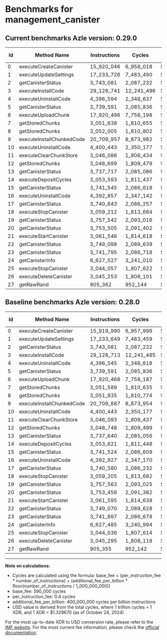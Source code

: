 # Benchmarks for management_canister

## Current benchmarks Azle version: 0.29.0

| Id  | Method Name               | Instructions | Cycles     | USD           | USD/Million Calls | Change                         |
| --- | ------------------------- | ------------ | ---------- | ------------- | ----------------- | ------------------------------ |
| 0   | executeCreateCanister     | 15_920_046   | 6_958_018  | $0.0000092519 | $9.25             | <font color="red">+56</font>   |
| 1   | executeUpdateSettings     | 17_233_726   | 7_483_490  | $0.0000099506 | $9.95             | <font color="red">+77</font>   |
| 2   | getCanisterStatus         | 3_743_081    | 2_087_232  | $0.0000027753 | $2.77             | <font color="red">0</font>     |
| 3   | executeInstallCode        | 29_128_741   | 12_241_496 | $0.0000162771 | $16.27            | <font color="red">+28</font>   |
| 4   | executeUninstallCode      | 4_396_594    | 2_348_637  | $0.0000031229 | $3.12             | <font color="red">+49</font>   |
| 5   | getCanisterStatus         | 3_739_591    | 2_085_836  | $0.0000027735 | $2.77             | <font color="red">0</font>     |
| 6   | executeUploadChunk        | 17_920_496   | 7_758_198  | $0.0000103158 | $10.31            | <font color="red">+28</font>   |
| 7   | getStoredChunks           | 3_051_638    | 1_810_655  | $0.0000024076 | $2.40             | <font color="red">+49</font>   |
| 8   | getStoredChunks           | 3_052_005    | 1_810_802  | $0.0000024078 | $2.40             | <font color="red">+70</font>   |
| 9   | executeInstallChunkedCode | 20_709_957   | 8_873_982  | $0.0000117995 | $11.79            | <font color="red">+70</font>   |
| 10  | executeUninstallCode      | 4_400_443    | 2_350_177  | $0.0000031250 | $3.12             | <font color="red">0</font>     |
| 11  | executeClearChunkStore    | 3_046_086    | 1_808_434  | $0.0000024046 | $2.40             | <font color="green">-7</font>  |
| 12  | getStoredChunks           | 3_048_699    | 1_809_479  | $0.0000024060 | $2.40             | <font color="green">-49</font> |
| 13  | getCanisterStatus         | 3_737_717    | 2_085_086  | $0.0000027725 | $2.77             | <font color="red">+77</font>   |
| 14  | executeDepositCycles      | 3_053_593    | 1_811_437  | $0.0000024086 | $2.40             | <font color="green">-28</font> |
| 15  | getCanisterStatus         | 3_741_545    | 2_086_618  | $0.0000027745 | $2.77             | <font color="red">+21</font>   |
| 16  | executeUninstallCode      | 4_392_857    | 2_347_142  | $0.0000031209 | $3.12             | <font color="green">-70</font> |
| 17  | getCanisterStatus         | 3_740_643    | 2_086_257  | $0.0000027740 | $2.77             | <font color="red">+63</font>   |
| 18  | executeStopCanister       | 3_059_212    | 1_813_684  | $0.0000024116 | $2.41             | <font color="red">+7</font>    |
| 19  | getCanisterStatus         | 3_757_542    | 2_093_016  | $0.0000027830 | $2.78             | <font color="green">-21</font> |
| 20  | getCanisterStatus         | 3_753_505    | 2_091_402  | $0.0000027809 | $2.78             | <font color="red">+49</font>   |
| 21  | executeStartCanister      | 3_061_546    | 1_814_618  | $0.0000024128 | $2.41             | <font color="green">-49</font> |
| 22  | getCanisterStatus         | 3_749_098    | 2_089_639  | $0.0000027785 | $2.77             | <font color="red">+28</font>   |
| 23  | getCanisterStatus         | 3_741_795    | 2_086_718  | $0.0000027746 | $2.77             | <font color="red">+98</font>   |
| 24  | getCanisterInfo           | 6_627_527    | 3_241_010  | $0.0000043095 | $4.30             | <font color="red">+42</font>   |
| 25  | executeStopCanister       | 3_044_057    | 1_807_622  | $0.0000024035 | $2.40             | <font color="red">+21</font>   |
| 26  | executeDeleteCanister     | 3_045_253    | 1_808_101  | $0.0000024042 | $2.40             | <font color="green">-42</font> |
| 27  | getRawRand                | 905_362      | 952_144    | $0.0000012660 | $1.26             | <font color="red">+7</font>    |

## Baseline benchmarks Azle version: 0.28.0

| Id  | Method Name               | Instructions | Cycles     | USD           | USD/Million Calls |
| --- | ------------------------- | ------------ | ---------- | ------------- | ----------------- |
| 0   | executeCreateCanister     | 15_919_990   | 6_957_996  | $0.0000092518 | $9.25             |
| 1   | executeUpdateSettings     | 17_233_649   | 7_483_459  | $0.0000099505 | $9.95             |
| 2   | getCanisterStatus         | 3_743_081    | 2_087_232  | $0.0000027753 | $2.77             |
| 3   | executeInstallCode        | 29_128_713   | 12_241_485 | $0.0000162771 | $16.27            |
| 4   | executeUninstallCode      | 4_396_545    | 2_348_618  | $0.0000031229 | $3.12             |
| 5   | getCanisterStatus         | 3_739_591    | 2_085_836  | $0.0000027735 | $2.77             |
| 6   | executeUploadChunk        | 17_920_468   | 7_758_187  | $0.0000103158 | $10.31            |
| 7   | getStoredChunks           | 3_051_589    | 1_810_635  | $0.0000024075 | $2.40             |
| 8   | getStoredChunks           | 3_051_935    | 1_810_774  | $0.0000024077 | $2.40             |
| 9   | executeInstallChunkedCode | 20_709_887   | 8_873_954  | $0.0000117994 | $11.79            |
| 10  | executeUninstallCode      | 4_400_443    | 2_350_177  | $0.0000031250 | $3.12             |
| 11  | executeClearChunkStore    | 3_046_093    | 1_808_437  | $0.0000024046 | $2.40             |
| 12  | getStoredChunks           | 3_048_748    | 1_809_499  | $0.0000024060 | $2.40             |
| 13  | getCanisterStatus         | 3_737_640    | 2_085_056  | $0.0000027724 | $2.77             |
| 14  | executeDepositCycles      | 3_053_621    | 1_811_448  | $0.0000024086 | $2.40             |
| 15  | getCanisterStatus         | 3_741_524    | 2_086_609  | $0.0000027745 | $2.77             |
| 16  | executeUninstallCode      | 4_392_927    | 2_347_170  | $0.0000031210 | $3.12             |
| 17  | getCanisterStatus         | 3_740_580    | 2_086_232  | $0.0000027740 | $2.77             |
| 18  | executeStopCanister       | 3_059_205    | 1_813_682  | $0.0000024116 | $2.41             |
| 19  | getCanisterStatus         | 3_757_563    | 2_093_025  | $0.0000027830 | $2.78             |
| 20  | getCanisterStatus         | 3_753_456    | 2_091_382  | $0.0000027808 | $2.78             |
| 21  | executeStartCanister      | 3_061_595    | 1_814_638  | $0.0000024129 | $2.41             |
| 22  | getCanisterStatus         | 3_749_070    | 2_089_628  | $0.0000027785 | $2.77             |
| 23  | getCanisterStatus         | 3_741_697    | 2_086_678  | $0.0000027746 | $2.77             |
| 24  | getCanisterInfo           | 6_627_485    | 3_240_994  | $0.0000043095 | $4.30             |
| 25  | executeStopCanister       | 3_044_036    | 1_807_614  | $0.0000024035 | $2.40             |
| 26  | executeDeleteCanister     | 3_045_295    | 1_808_118  | $0.0000024042 | $2.40             |
| 27  | getRawRand                | 905_355      | 952_142    | $0.0000012660 | $1.26             |

---

**Note on calculations:**

- Cycles are calculated using the formula: base_fee + (per_instruction_fee \* number_of_instructions) + (additional_fee_per_billion \* floor(number_of_instructions / 1_000_000_000))
- base_fee: 590_000 cycles
- per_instruction_fee: 0.4 cycles
- additional_fee_per_billion: 400_000_000 cycles per billion instructions
- USD value is derived from the total cycles, where 1 trillion cycles = 1 XDR, and 1 XDR = $1.329670 (as of October 24, 2024)

For the most up-to-date XDR to USD conversion rate, please refer to the [IMF website](https://www.imf.org/external/np/fin/data/rms_sdrv.aspx).
For the most current fee information, please check the [official documentation](https://internetcomputer.org/docs/current/developer-docs/gas-cost#execution).
